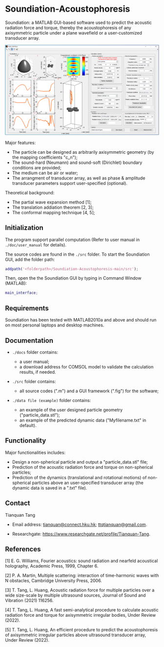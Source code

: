 # Soundiation-Acoustophoresis
Soundiation: a MATLAB GUI-based software used to predict the acoustic radiation force and torque, thereby the acoustophoresis of any axisymmetric particle under a plane wavefield or a user-customized transducer array.

![image](https://github.com/Tountain/Images/blob/main/GUI.bmp)

Major features:
- The particle can be designed as arbitrarily axisymmetric geometry (by the mapping coefficients "c_n");
- The sound-hard (Neumann) and sound-soft (Dirichlet) boundary conditions are provided;
- The medium can be air or water;
- The arrangment of transducer array, as well as phase & amplitude transducer parameters support user-specified (optional).

Theoretical background:
- The partial wave expansion method [1];
- The translation addiation theorem [2, 3];
- The conformal mapping technique [4, 5];

## Initialization

The program support parallel computation (Refer to user manual in ```./doc/user_manual``` for details). 

The source codes are found in the ```./src``` folder. To start the Soundiation GUI, add the folder path:

``` matlab
addpath('<folderpath>/Soundiation-Acoustophoresis-main/src');
```

Then, open the the Soundiation GUI by typing in Command Window (MATLAB):

``` matlab
main_interface;
```

## Requirements

Soundiation has been tested with MATLAB2010a and above and should run on most personal laptops and desktop machines.

## Documentation

- ```./docs``` folder contains:
  -  a user manual;
  -  a download address for COMSOL model to validate the calculation results, if needed.

- ```./src``` folder contains:
  -  all source codes (".m") and a GUI framework (".fig") for the software;

- ```./data file (example)``` folder contains: 
  -  an example of the user designed particle geometry ("particle_data.stl");
  -  an example of the predicted dynamic data ("Myfilename.txt" in default).


## Functionality

Major functionalities includes:
- Design a non-spherical particle and output a "particle_data.stl" file;
- Prediction of the acoustic radiation force and torque on non-spherical particles;
- Prediction of the dynamics (translational and rotational motions) of non-spherical particles above an user-specified transducer array (the dynamic data is saved in a ".txt" file).


## Contact
Tianquan Tang

- Email address: tianquan@connect.hku.hk; ttqtianquan@gmail.com.

- Researchgate: https://www.researchgate.net/profile/Tianquan-Tang.


## References

[1] E. G. Williams, Fourier acoustics: sound radiation and nearfeld acoustical holography, Academic Press, 1999, Chapter 6.

[2] P. A. Martin, Multiple scattering: interaction of time-harmonic waves with N obstacles, Cambridge University Press, 2006.

[3] T. Tang, L. Huang, Acoustic radiation force for multiple particles over a wide size-scale by multiple ultrasound sources, Journal of Sound and Vibration (2021) 116256.

[4] T. Tang, L. Huang, A fast semi-analytical procedure to calculate acoustic radiation force and torque for axisymmetric irregular bodies, Under Review (2022).

[5] T. Tang, L. Huang, An efficient procedure to predict the acoustophoresis of axisymmetric irregular particles above ultrasound transducer array, Under Review (2022).
